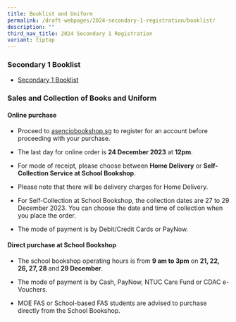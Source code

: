 ```yaml
---
title: Booklist and Uniform
permalink: /draft-webpages/2024-secondary-1-registration/booklist/
description: ""
third_nav_title: 2024 Secondary 1 Registration
variant: tiptap
---
```

<h3>Secondary 1 Booklist</h3><ul data-tight="true" class="tight"><li><p><a href="/files/Booklists/meridian secondary school booklist 2024 - sec 1.pdf" rel="noopener noreferrer nofollow" target="_blank">Secondary 1 Booklist</a></p></li></ul><h3>Sales and Collection of Books and Uniform</h3><h4>Online purchase</h4><ul data-tight="true" class="tight"><li><p>Proceed to <a href="http://asenciobookshop.sg" rel="noopener noreferrer nofollow" target="_blank">asenciobookshop.sg</a> to register for an account before proceeding with your purchase.</p></li><li><p>The last day for online order is <strong>24 December 2023</strong> at <strong>12pm</strong>.</p></li><li><p>For mode of receipt, please choose between <strong>Home Delivery</strong> or <strong>Self-Collection Service at School Bookshop</strong>.</p></li><li><p>Please note that there will be delivery charges for Home Delivery.</p></li><li><p>For Self-Collection at School Bookshop, the collection dates are 27 to 29 December 2023. You can choose the date and time of collection when you place the order.</p></li><li><p>The mode of payment is by Debit/Credit Cards or PayNow.</p><p></p></li></ul><h4>Direct purchase at School Bookshop</h4><ul data-tight="true" class="tight"><li><p>The school bookshop operating hours is from <strong>9 am to 3pm</strong> on <strong>21, 22, 26, 27, 28 </strong>and<strong> 29 December</strong>.</p></li><li><p>The mode of payment is by Cash, PayNow, NTUC Care Fund or CDAC e-Vouchers.</p></li><li><p>MOE FAS or School-based FAS students are advised to purchase directly from the School Bookshop.</p></li></ul><p></p>